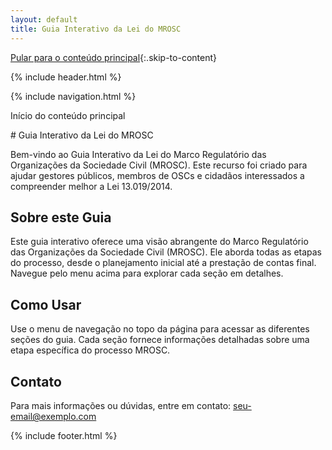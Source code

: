 ```yaml
---
layout: default
title: Guia Interativo da Lei do MROSC
---
```


<script>
document.documentElement.lang = 'pt-BR';
</script>

[Pular para o conteúdo principal](#conteudo-principal){:.skip-to-content}

{% include header.html %}

{% include navigation.html %}

<a id="conteudo-principal" class="visually-hidden">Início do conteúdo principal</a>

<main>
# Guia Interativo da Lei do MROSC

Bem-vindo ao Guia Interativo da Lei do Marco Regulatório das Organizações da Sociedade Civil (MROSC). Este recurso foi criado para ajudar gestores públicos, membros de OSCs e cidadãos interessados a compreender melhor a Lei 13.019/2014.

## Sobre este Guia

Este guia interativo oferece uma visão abrangente do Marco Regulatório das Organizações da Sociedade Civil (MROSC). Ele aborda todas as etapas do processo, desde o planejamento inicial até a prestação de contas final. Navegue pelo menu acima para explorar cada seção em detalhes.

## Como Usar

Use o menu de navegação no topo da página para acessar as diferentes seções do guia. Cada seção fornece informações detalhadas sobre uma etapa específica do processo MROSC.

## Contato

Para mais informações ou dúvidas, entre em contato: [seu-email@exemplo.com](mailto:seu-email@exemplo.com)
</main>

{% include footer.html %}
